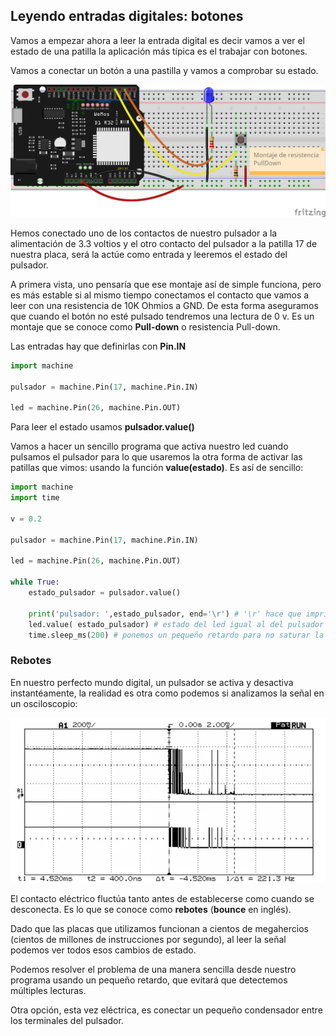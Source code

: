 ## Leyendo entradas digitales: botones

Vamos a empezar ahora a leer la entrada digital es decir vamos a ver el estado de una patilla la aplicación más típica es el trabajar con botones.

Vamos a conectar un botón a una pastilla y vamos a comprobar su estado. 

![](./images/wemos_d1_R32_led+pulsador_pulldown_bb.png)

Hemos conectado uno de los contactos de nuestro pulsador a la alimentación de 3.3 voltios y el otro contacto del pulsador a la patilla 17 de nuestra placa, será la actúe como entrada y  leeremos el estado del  pulsador.

A primera vista, uno pensaría que ese montaje así de simple funciona, pero es más estable si al mismo tiempo conectamos el contacto que vamos a leer con una resistencia de 10K Ohmios a GND. De esta forma aseguramos que cuando el botón no esté pulsado tendremos una lectura de 0 v. Es un montaje que se conoce como **Pull-down** o resistencia Pull-down.

Las entradas hay que definirlas con **Pin.IN**

```python
import machine

pulsador = machine.Pin(17, machine.Pin.IN)

led = machine.Pin(26, machine.Pin.OUT)
```

Para leer el estado usamos **pulsador.value()**

Vamos a hacer un sencillo programa que activa nuestro led cuando pulsamos el pulsador para lo que usaremos la otra forma de activar las patillas que vimos: usando la función **value(estado)**. Es así de sencillo:

```python
import machine
import time

v = 0.2

pulsador = machine.Pin(17, machine.Pin.IN)

led = machine.Pin(26, machine.Pin.OUT)

while True:
    estado_pulsador = pulsador.value()

    print('pulsador: ',estado_pulsador, end='\r') # '\r' hace que imprimamos siempre en la misma línea
    led.value( estado_pulsador) # estado del led igual al del pulsador
    time.sleep_ms(200) # ponemos un pequeño retardo para no saturar la pantalla
```

### Rebotes

En nuestro perfecto mundo digital, un pulsador se activa y desactiva instantéamente, la realidad es otra como podemos si analizamos la señal en un osciloscopio:

![](./images/rebotes_boton.png)


El contacto eléctrico fluctúa tanto antes de establecerse como cuando se desconecta. Es lo que se conoce como **rebotes** (**bounce** en inglés). 

Dado que las placas que utilizamos funcionan a cientos de megahercios (cientos de millones de instrucciones por segundo), al leer la señal podemos ver todos esos cambios de estado. 

Podemos resolver el problema de una manera sencilla desde nuestro programa usando un pequeño retardo, que evitará que detectemos múltiples lecturas.

Otra opción, esta vez eléctrica, es conectar un pequeño condensador entre los terminales del pulsador.
